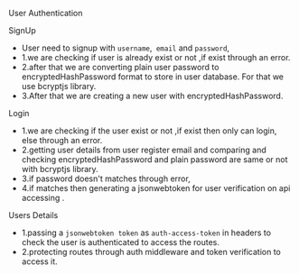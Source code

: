 
User Authentication 

SignUp
- User need to signup with `username`,` email` and `password`,
- 1.we are checking if user is already exist or not ,if exist through an error.
- 2.after that we are converting plain user password to encryptedHashPassword format to store in user database. For that we use bcryptjs library.
- 3.After that we are creating a new user with encryptedHashPassword.

Login
- 1.we are checking if the user exist or not ,if exist then only can login, else through an error.
- 2.getting user details from user register email and comparing and checking encryptedHashPassword and plain password are same or not  with bcryptjs library.
- 3.if password doesn't matches through error,
- 4.if matches then generating a jsonwebtoken for user verification on api accessing .

Users Details
- 1.passing a `jsonwebtoken token` as `auth-access-token` in headers to check the user is authenticated to access the routes.
- 2.protecting routes through auth middleware and token verification to access it.

